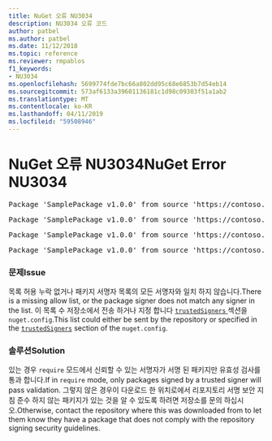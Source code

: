 ```yaml
---
title: NuGet 오류 NU3034
description: NU3034 오류 코드
author: patbel
ms.author: patbel
ms.date: 11/12/2018
ms.topic: reference
ms.reviewer: rmpablos
f1_keywords:
- NU3034
ms.openlocfilehash: 5699774fde7bc66a802dd95c68e6853b7d54eb14
ms.sourcegitcommit: 573af6133a39601136181c1d98c09303f51a1ab2
ms.translationtype: MT
ms.contentlocale: ko-KR
ms.lasthandoff: 04/11/2019
ms.locfileid: "59508946"
---
```

# <a name="nuget-error-nu3034"></a><span data-ttu-id="387a9-103">NuGet 오류 NU3034</span><span class="sxs-lookup"><span data-stu-id="387a9-103">NuGet Error NU3034</span></span>

<pre>Package 'SamplePackage v1.0.0' from source 'https://contoso.com/index.json': signatureValidationMode is set to require, so packages are allowed only if signed by trusted signers; however, no trusted signers were specified.</pre>
<pre>Package 'SamplePackage v1.0.0' from source 'https://contoso.com/index.json': The package signature certificate fingerprint does not match any certificate fingerprint in the allow list.</pre>
<pre>Package 'SamplePackage v1.0.0' from source 'https://contoso.com/index.json': This repository indicated that all its packages are repository signed; however, it listed no signing certificates.</pre>
<pre>Package 'SamplePackage v1.0.0' from source 'https://contoso.com/index.json': This package was not repository signed with a certificate listed by this repository.</pre>

### <a name="issue"></a><span data-ttu-id="387a9-104">문제</span><span class="sxs-lookup"><span data-stu-id="387a9-104">Issue</span></span>

<span data-ttu-id="387a9-105">목록 허용 누락 없거나 패키지 서명자 목록의 모든 서명자와 일치 하지 않습니다.</span><span class="sxs-lookup"><span data-stu-id="387a9-105">There is a missing allow list, or the package signer does not match any signer in the list.</span></span> <span data-ttu-id="387a9-106">이 목록 수 저장소에서 전송 하거나 지정 합니다 [ `trustedSigners` ](../nuget-config-file.md#trustedsigners-section) 섹션을 `nuget.config`.</span><span class="sxs-lookup"><span data-stu-id="387a9-106">This list could either be sent by the repository or specified in the [`trustedSigners`](../nuget-config-file.md#trustedsigners-section) section of the `nuget.config`.</span></span>

### <a name="solution"></a><span data-ttu-id="387a9-107">솔루션</span><span class="sxs-lookup"><span data-stu-id="387a9-107">Solution</span></span>

<span data-ttu-id="387a9-108">있는 경우 `require` 모드에서 신뢰할 수 있는 서명자가 서명 된 패키지만 유효성 검사를 통과 합니다.</span><span class="sxs-lookup"><span data-stu-id="387a9-108">If in `require` mode, only packages signed by a trusted signer will pass validation.</span></span> <span data-ttu-id="387a9-109">그렇지 않은 경우이 다운로드 한 위치로에서 리포지토리 서명 보안 지침 준수 하지 않는 패키지가 있는 것을 알 수 있도록 하려면 저장소를 문의 하십시오.</span><span class="sxs-lookup"><span data-stu-id="387a9-109">Otherwise, contact the repository where this was downloaded from to let them know they have a package that does not comply with the repository signing security guidelines.</span></span>
